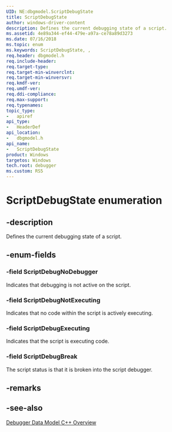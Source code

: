 ```yaml
---
UID: NE:dbgmodel.ScriptDebugState
title: ScriptDebugState
author: windows-driver-content
description: Defines the current debugging state of a script.
ms.assetid: 4e89a344-ef44-479e-a97a-ce78a89d3273
ms.date: 07/16/2018
ms.topic: enum
ms.keywords: ScriptDebugState, , 
req.header: dbgmodel.h
req.include-header:
req.target-type:
req.target-min-winverclnt:
req.target-min-winversvr:
req.kmdf-ver:
req.umdf-ver:
req.ddi-compliance:
req.max-support:
req.typenames: 
topic_type: 
-	apiref
api_type: 
-	HeaderDef
api_location: 
-	dbgmodel.h
api_name: 
-	ScriptDebugState
product: Windows
targetos: Windows
tech.root: debugger
ms.custom: RS5
---
```


# ScriptDebugState enumeration

## -description

Defines the current debugging state of a script.

## -enum-fields

### -field ScriptDebugNoDebugger
Indicates that debugging is not active on the script.

### -field ScriptDebugNotExecuting 
Indicates that no code within the script is actively executing.

### -field ScriptDebugExecuting 
Indicates that the script is executing code.

### -field ScriptDebugBreak
The script status is that it is broken into the script debugger. 

## -remarks

## -see-also

[Debugger Data Model C++ Overview](https://docs.microsoft.com/windows-hardware/drivers/debugger/data-model-cpp-overview)
